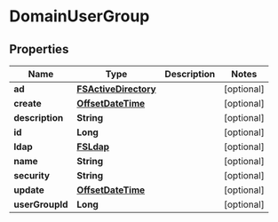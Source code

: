 # DomainUserGroup

## Properties
Name | Type | Description | Notes
------------ | ------------- | ------------- | -------------
**ad** | [**FSActiveDirectory**](FSActiveDirectory.md) |  |  [optional]
**create** | [**OffsetDateTime**](OffsetDateTime.md) |  |  [optional]
**description** | **String** |  |  [optional]
**id** | **Long** |  |  [optional]
**ldap** | [**FSLdap**](FSLdap.md) |  |  [optional]
**name** | **String** |  |  [optional]
**security** | **String** |  |  [optional]
**update** | [**OffsetDateTime**](OffsetDateTime.md) |  |  [optional]
**userGroupId** | **Long** |  |  [optional]
